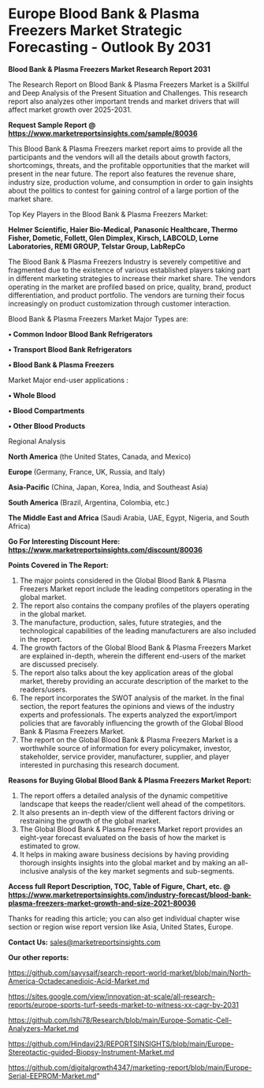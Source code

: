 # Europe Blood Bank & Plasma Freezers Market Strategic Forecasting - Outlook By 2031

<strong>Blood Bank & Plasma Freezers Market Research Report 2031</strong>

The Research Report on Blood Bank & Plasma Freezers Market is a Skillful and Deep Analysis of the Present Situation and Challenges. This research report also analyzes other important trends and market drivers that will affect market growth over 2025-2031.

<strong>Request Sample Report @ <a href=https://www.marketreportsinsights.com/sample/80036>https://www.marketreportsinsights.com/sample/80036</a></strong>

This Blood Bank & Plasma Freezers market report aims to provide all the participants and the vendors will all the details about growth factors, shortcomings, threats, and the profitable opportunities that the market will present in the near future. The report also features the revenue share, industry size, production volume, and consumption in order to gain insights about the politics to contest for gaining control of a large portion of the market share.

Top Key Players in the Blood Bank & Plasma Freezers Market:

<strong>Helmer Scientific, Haier Bio-Medical, Panasonic Healthcare, Thermo Fisher, Dometic, Follett, Glen Dimplex, Kirsch, LABCOLD, Lorne Laboratories, REMI GROUP, Telstar Group, LabRepCo</strong>

The Blood Bank & Plasma Freezers Industry is severely competitive and fragmented due to the existence of various established players taking part in different marketing strategies to increase their market share. The vendors operating in the market are profiled based on price, quality, brand, product differentiation, and product portfolio. The vendors are turning their focus increasingly on product customization through customer interaction.

Blood Bank & Plasma Freezers Market Major Types are:

<strong>• Common Indoor Blood Bank Refrigerators

• Transport Blood Bank Refrigerators

• Blood Bank & Plasma Freezers</strong>

Market Major end-user applications :

<strong>• Whole Blood

• Blood Compartments

• Other Blood Products</strong>

Regional Analysis

</u><strong><b>North America</b></strong> (the United States, Canada, and Mexico)

<strong><b>Europe </b></strong>(Germany, France, UK, Russia, and Italy)

<strong><b>Asia-Pacific</b></strong> (China, Japan, Korea, India, and Southeast Asia)

<strong><b>South America</b></strong> (Brazil, Argentina, Colombia, etc.)

<strong><b>The Middle East and Africa</b></strong> (Saudi Arabia, UAE, Egypt, Nigeria, and South Africa)

<strong>Go For Interesting Discount Here: <a href=https://www.marketreportsinsights.com/discount/80036>https://www.marketreportsinsights.com/discount/80036</a></strong>

<strong>Points Covered in The Report:</strong>
<ol>
  <li>The major points considered in the Global Blood Bank & Plasma Freezers Market report include the leading competitors operating in the global market.</li>
  <li>The report also contains the company profiles of the players operating in the global market.</li>
  <li>The manufacture, production, sales, future strategies, and the technological capabilities of the leading manufacturers are also included in the report.</li>
  <li>The growth factors of the Global Blood Bank & Plasma Freezers Market are explained in-depth, wherein the different end-users of the market are discussed precisely.</li>
  <li>The report also talks about the key application areas of the global market, thereby providing an accurate description of the market to the readers/users.</li>
  <li>The report incorporates the SWOT analysis of the market. In the final section, the report features the opinions and views of the industry experts and professionals. The experts analyzed the export/import policies that are favorably influencing the growth of the Global Blood Bank & Plasma Freezers Market.</li>
  <li>The report on the Global Blood Bank & Plasma Freezers Market is a worthwhile source of information for every policymaker, investor, stakeholder, service provider, manufacturer, supplier, and player interested in purchasing this research document.</li>
</ol>
<strong>Reasons for Buying Global Blood Bank & Plasma Freezers Market Report:</strong>

<ol>
  <li>The report offers a detailed analysis of the dynamic competitive landscape that keeps the reader/client well ahead of the competitors.</li>
  <li>It also presents an in-depth view of the different factors driving or restraining the growth of the global market.</li>
  <li>The Global Blood Bank & Plasma Freezers Market report provides an eight-year forecast evaluated on the basis of how the market is estimated to grow.</li>
  <li>It helps in making aware business decisions by having providing thorough insights insights into the global market and by making an all-inclusive analysis of the key market segments and sub-segments.</li>
</ol>
<strong>Access full Report Description, TOC, Table of Figure, Chart, etc. @ <a href=https://www.marketreportsinsights.com/industry-forecast/blood-bank-plasma-freezers-market-growth-and-size-2021-80036>https://www.marketreportsinsights.com/industry-forecast/blood-bank-plasma-freezers-market-growth-and-size-2021-80036</a></strong>


Thanks for reading this article; you can also get individual chapter wise section or region wise report version like Asia, United States, Europe.

<strong>Contact Us:</strong>
sales@marketreportsinsights.com

<strong>Our other reports:</strong>

<a href=https://github.com/sayysaif/search-report-world-market/blob/main/North-America-Octadecanedioic-Acid-Market.md>https://github.com/sayysaif/search-report-world-market/blob/main/North-America-Octadecanedioic-Acid-Market.md</a>

<a href=https://sites.google.com/view/innovation-at-scale/all-research-reports/europe-sports-turf-seeds-market-to-witness-xx-cagr-by-2031>https://sites.google.com/view/innovation-at-scale/all-research-reports/europe-sports-turf-seeds-market-to-witness-xx-cagr-by-2031</a>

<a href=https://github.com/Ishi78/Research/blob/main/Europe-Somatic-Cell-Analyzers-Market.md>https://github.com/Ishi78/Research/blob/main/Europe-Somatic-Cell-Analyzers-Market.md</a>

<a href=https://github.com/Hindavi23/REPORTSINSIGHTS/blob/main/Europe-Stereotactic-guided-Biopsy-Instrument-Market.md>https://github.com/Hindavi23/REPORTSINSIGHTS/blob/main/Europe-Stereotactic-guided-Biopsy-Instrument-Market.md</a>

<a href=https://github.com/digitalgrowth4347/marketing-report/blob/main/Europe-Serial-EEPROM-Market.md>https://github.com/digitalgrowth4347/marketing-report/blob/main/Europe-Serial-EEPROM-Market.md</a>"
